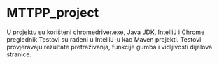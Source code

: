 # MTTPP_project
U projektu su korišteni chromedriver.exe, Java JDK, IntelliJ i Chrome preglednik
Testovi su rađeni u IntelliJ-u kao Maven projekti.
Testovi provjeravaju rezultate pretraživanja, funkcije gumba i vidljivosti dijelova stranice. 
